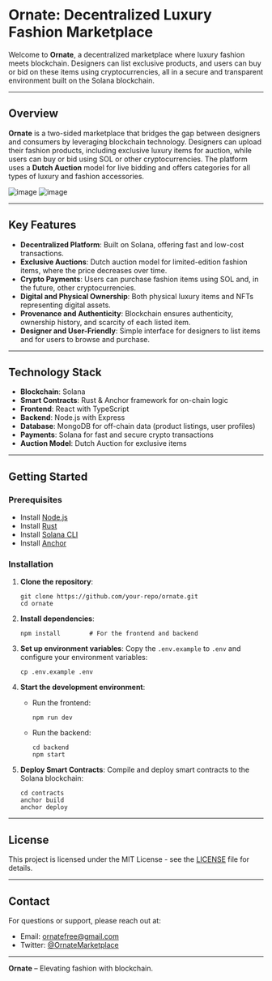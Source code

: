 # **Ornate: Decentralized Luxury Fashion Marketplace**

Welcome to **Ornate**, a decentralized marketplace where luxury fashion meets blockchain. Designers can list exclusive products, and users can buy or bid on these items using cryptocurrencies, all in a secure and transparent environment built on the Solana blockchain.

---

## **Overview**

**Ornate** is a two-sided marketplace that bridges the gap between designers and consumers by leveraging blockchain technology. Designers can upload their fashion products, including exclusive luxury items for auction, while users can buy or bid using SOL or other cryptocurrencies. The platform uses a **Dutch Auction** model for live bidding and offers categories for all types of luxury and fashion accessories.

![image](https://github.com/user-attachments/assets/35fb4799-b022-441b-bf97-ed80460390bc)  ![image](https://github.com/user-attachments/assets/a1ed1e80-132c-47b7-8589-623f283ecf57)


---

## **Key Features**

- **Decentralized Platform**: Built on Solana, offering fast and low-cost transactions.
- **Exclusive Auctions**: Dutch auction model for limited-edition fashion items, where the price decreases over time.
- **Crypto Payments**: Users can purchase fashion items using SOL and, in the future, other cryptocurrencies.
- **Digital and Physical Ownership**: Both physical luxury items and NFTs representing digital assets.
- **Provenance and Authenticity**: Blockchain ensures authenticity, ownership history, and scarcity of each listed item.
- **Designer and User-Friendly**: Simple interface for designers to list items and for users to browse and purchase.

---

## **Technology Stack**

- **Blockchain**: Solana
- **Smart Contracts**: Rust & Anchor framework for on-chain logic
- **Frontend**: React with TypeScript
- **Backend**: Node.js with Express
- **Database**: MongoDB for off-chain data (product listings, user profiles)
- **Payments**: Solana for fast and secure crypto transactions
- **Auction Model**: Dutch Auction for exclusive items

---

## **Getting Started**

### **Prerequisites**

- Install [Node.js](https://nodejs.org/)
- Install [Rust](https://www.rust-lang.org/)
- Install [Solana CLI](https://docs.solana.com/cli/install-solana-cli-tools)
- Install [Anchor](https://book.anchor-lang.com/chapter_1/installation.html)

### **Installation**

1. **Clone the repository**:
   ```
   git clone https://github.com/your-repo/ornate.git
   cd ornate
   ```

2. **Install dependencies**:
   ```
   npm install        # For the frontend and backend
   ```

3. **Set up environment variables**:
   Copy the `.env.example` to `.env` and configure your environment variables:
   ```
   cp .env.example .env
   ```

4. **Start the development environment**:
   - Run the frontend:
     ```
     npm run dev
     ```
   - Run the backend:
     ```
     cd backend
     npm start
     ```

5. **Deploy Smart Contracts**:
   Compile and deploy smart contracts to the Solana blockchain:
   ```
   cd contracts
   anchor build
   anchor deploy
   ```

---

## **License**

This project is licensed under the MIT License - see the [LICENSE](LICENSE) file for details.

---

## **Contact**

For questions or support, please reach out at:

- Email: ornatefree@gmail.com
- Twitter: [@OrnateMarketplace](https://x.com/ornate__)

---

**Ornate** – Elevating fashion with blockchain.
